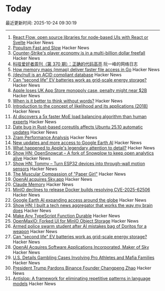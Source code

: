 # Today

最近更新时间: 2025-10-24 09:30:19

--- 
1. [React Flow, open source libraries for node-based UIs with React or Svelte](https://github.com/xyflow/xyflow) Hacker News
2. [Populism Fast and Slow](https://josephheath.substack.com/p/populism-fast-and-slow) Hacker News
3. [Counter-Strike's player economy is in a multi-billion dollar freefall](https://www.polygon.com/counter-strike-cs-player-economy-multi-billion-dollar-freefall/) Hacker News
4. [科技爱好者周刊（第 370 期）：正确的代码高亮](http://www.ruanyifeng.com/blog/2025/10/weekly-issue-370.html) 阮一峰的网络日志
5. [How memory maps (mmap) deliver faster file access in Go](https://info.varnish-software.com/blog/how-memory-maps-mmap-deliver-25x-faster-file-access-in-go) Hacker News
6. [/dev/null is an ACID compliant database](https://jyu.dev/blog/why-dev-null-is-an-acid-compliant-database/) Hacker News
7. [Can “second life” EV batteries work as grid-scale energy storage?](https://www.volts.wtf/p/can-second-life-ev-batteries-work) Hacker News
8. [Apple loses UK App Store monopoly case, penalty might near $2B](https://9to5mac.com/2025/10/23/apple-loses-uk-app-store-monopoly-case-penalty-might-near-2-billion/) Hacker News
9. [When is it better to think without words?](https://www.henrikkarlsson.xyz/p/wordless-thought) Hacker News
10. [Introduction to the concept of likelihood and its applications (2018)](https://journals.sagepub.com/doi/10.1177/2515245917744314) Hacker News
11. [AI discovers a 5x faster MoE load balancing algorithm than human experts](https://adrs-ucb.notion.site/moe-load-balancing) Hacker News
12. [Date bug in Rust-based coreutils affects Ubuntu 25.10 automatic updates](https://lwn.net/Articles/1043103/) Hacker News
13. [Zram Performance Analysis](https://notes.xeome.dev/notes/Zram) Hacker News
14. [New updates and more access to Google Earth AI](https://blog.google/technology/research/new-updates-and-more-access-to-google-earth-ai/) Hacker News
15. [What happened to Apple's legendary attention to detail?](https://blog.johnozbay.com/what-happened-to-apples-attention-to-detail.html) Hacker News
16. [Show HN: OpenSnowcat – A fork of Snowplow to keep open analytics alive](https://opensnowcat.io/) Hacker News
17. [Show HN: Tommy – Turn ESP32 devices into through-wall motion sensors](https://www.tommysense.com) Hacker News
18. [The Muscular Compassion of "Paper Girl"](https://www.newyorker.com/books/page-turner/the-muscular-compassion-of-paper-girl) Hacker News
19. [OpenAI acquires Sky.app](https://openai.com/index/openai-acquires-software-applications-incorporated) Hacker News
20. [Claude Memory](https://www.anthropic.com/news/memory) Hacker News
21. [MinIO declines to release Docker builds resolving CVE-2025-62506](https://github.com/minio/minio/issues/21647) Hacker News
22. [Google Earth AI expanding access around the globe](https://blog.google/technology/research/new-updates-and-more-access-to-google-earth-ai/) Hacker News
23. [Show HN: I built a tech news aggregator that works the way my brain does](https://deadstack.net/recent) Hacker News
24. [Make Any TypeScript Function Durable](https://useworkflow.dev/) Hacker News
25. [OpenMaxIO: Forked UI for MinIO Object Storage](https://github.com/OpenMaxIO/openmaxio-object-browser) Hacker News
26. [Armed police swarm student after AI mistakes bag of Doritos for a weapon](https://www.dexerto.com/entertainment/armed-police-swarm-student-after-ai-mistakes-bag-of-doritos-for-a-weapon-3273512/) Hacker News
27. [Can "second life" EV batteries work as grid-scale energy storage?](https://www.volts.wtf/p/can-second-life-ev-batteries-work) Hacker News
28. [OpenAI Acquires Software Applications Incorporated, Maker of Sky](https://openai.com/index/openai-acquires-software-applications-incorporated) Hacker News
29. [U.S. Details Gambling Cases Involving Pro Athletes and Mafia Families](https://www.nytimes.com/live/2025/10/23/nyregion/nba-illegal-gambling-arrests) Hacker News
30. [President Trump Pardons Binance Founder Changpeng Zhao](https://www.bbc.com/news/articles/cly1qrl9l1qo) Hacker News
31. [Antislop: A framework for eliminating repetitive patterns in language models](https://arxiv.org/abs/2510.15061) Hacker News
